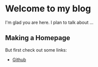 # Welcome to my blog

I'm glad you are here. I plan to talk about ...

## Making a Homepage
But first check out some links:

- [Github](https://github.com/Fezaro)
